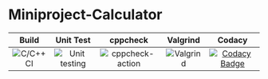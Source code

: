 # Miniproject-Calculator
|Build|Unit Test|cppcheck|Valgrind|Codacy|
|:--:|:--:|:--:|:--:|:--:|
|![C/C++ CI](https://github.com/99003146/Miniproject-Calculator/workflows/C/C++%20CI/badge.svg)|![Unit testing](https://github.com/99003146/Miniproject-Calculator/workflows/Unit%20testing/badge.svg)|![cppcheck-action](https://github.com/99003146/Miniproject-Calculator/workflows/cppcheck-action/badge.svg)|![Valgrind](https://github.com/99003146/Miniproject-Calculator/workflows/Valgrind/badge.svg)|[![Codacy Badge](https://app.codacy.com/project/badge/Grade/9a52f392ace446bd8ed4fed565bdb2a9)](https://www.codacy.com/gh/99003146/Miniproject-Calculator/dashboard?utm_source=github.com&amp;utm_medium=referral&amp;utm_content=99003146/Miniproject-Calculator&amp;utm_campaign=Badge_Grade)|
